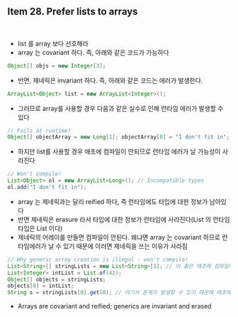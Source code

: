 ## Item 28. Prefer lists to arrays
<br/>

* list 를 array 보다 선호해라
* array 는 covariant 하다. 즉, 아래와 같은 코드가 가능하다

```java
Object[] objs = new Integer[3];
```

* 반면, 제네릭은 invariant 하다. 즉, 아래와 같은 코드는 에러가 발생한다.

```java
ArrayList<Object> list = new ArrayList<Integer>();
```

* 그러므로 array를 사용할 경우 다음과 같은 실수로 인해 런타임 에러가 발생할 수 있다

```java
// Fails at runtime!
Object[] objectArray = new Long[1]; objectArray[0] = "I don't fit in"; // Throws ArrayStoreException 
```

* 하지만 list를 사용할 경우 애초에 컴파일이 안되므로 런타임 에러가 날 가능성이 사라진다

```java
// Won't compile!
List<Object> ol = new ArrayList<Long>(); // Incompatible types 
ol.add("I don't fit in"); 
```

* array 는 제네릭과는 달리 reified 하다, 즉 런타임에도 타입에 대한 정보가 남아있다
* 반면 제네릭은 erasure 라서 타입에 대한 정보가 런타임에 사라진다(List<Integer> 의 런타임 타입은 List 이다)
* 제네릭의 어레이를 만들면 컴파일이 안된다. 왜냐면 array 는 covariant 하므로 런타임에러가 날 수 있기 때문에 이러면 제네릭을 쓰는 이유가 사라짐
  
```java
// Why generic array creation is illegal - won't compile! 
List<String>[] stringLists = new List<String>[1]; // 이 줄은 애초에 컴파일이 안되지만, 만약 된다고 가정한다면 마지막 줄과같은 문제가 발생한다
List<Integer> intList = List.of(42);
Object[] objects = stringLists;
objects[0] = intList; 
String s = stringLists[0].get(0); // 여기서 문제가 발생할 수 있기 때문에 애초에 컴파일이 되지 않도록 만들어졌다.
```

* Arrays are covariant and reified; generics are invariant and erased 
